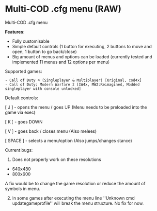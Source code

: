 # Multi-COD .cfg menu (RAW)

Multi-COD .cfg menu

**Features:** 

- Fully customisable
- Simple default controls (1 button for executing, 2 buttons to move and open, 1 button to go back/close)
- Big amount of menus and options can be loaded (currently tested and implemented 11 menus and 12 options per menu)

Supported games:
~~~~
- Call of Duty 4 (Singleplayer & Multiplayer) [Original, cod4x]
- Call of Duty: Modern Warfare 2 [IW4x, MW2:Reimagined, Modded singleplayer with console unlocked]
~~~~

Default controls:

[ J ] - opens the menu / goes UP (Menu needs to be preloaded into the game via exec)

[ K ] - goes DOWN

[ V ] - goes back / closes menu (Also melees)

[ SPACE ] - selects a menu/option (Also jumps/changes stance)

Current bugs:
1. Does not properly work on these resolutions
 
- 640x480
- 800x600

A fix would be to change the game resolution or reduce the amount of symbols in menu.

2. In some games after executing the menu line ''Unknown cmd updategameprofile'' will break the menu structure.
No fix for now.
